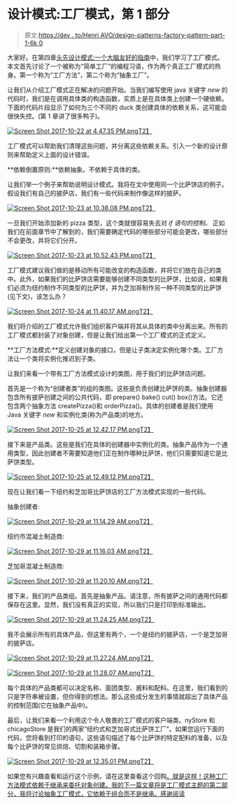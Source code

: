 # 设计模式:工厂模式，第 1 部分

> 原文:[https://dev . to/Henri AVO/design-patterns-factory-pattern-part-1-6k 0](https://dev.to/henriavo/design-patterns-factory-pattern-part-1-6k0)

大家好。在第四章[头先设计模式:一个大脑友好的指南](https://www.amazon.com/Head-First-Design-Patterns-Brain-Friendly/dp/0596007124/ref=sr_1_1?ie=UTF8&qid=1505068308&sr=8-1&keywords=head+first+design+patterns)中，我们学习了工厂模式。本文首先讨论了一个被称为“简单工厂”的编程习语，作为两个真正工厂模式的热身。第一个称为“工厂方法”，第二个称为“抽象工厂”。

让我们从介绍工厂模式正在解决的问题开始。当我们编写使用 java 关键字 *new* 的代码时，我们是在调用具体类的构造函数，实质上是在具体类上创建一个硬依赖。下面的代码片段显示了如何为三个不同的 duck 类创建具体的依赖关系，这可能会很快失控。(第 1 章讲了很多鸭子)。

[![Screen Shot 2017-10-22 at 4.47.35 PM.png](img/2ed2ab9135b7435fd0d700ac0fad6f8b.png)T2】](https://res.cloudinary.com/practicaldev/image/fetch/s--HeRCfDw3--/c_limit%2Cf_auto%2Cfl_progressive%2Cq_auto%2Cw_880/https://henricodesjava.files.wordpress.com/2017/10/screen-shot-2017-10-22-at-4-47-35-pm1.png%3Fw%3D266%26h%3D203)

工厂模式可以帮助我们清理这些问题，并分离这些依赖关系。引入一个新的设计原则来帮助定义上面的设计错误。

**依赖倒置原则:**依赖抽象。不依赖于具体的类。

让我们举一个例子来帮助说明设计模式。我将在文中使用同一个比萨饼店的例子。假设我们有自己的披萨店，我们有一些代码来制作像这样的披萨。

[![Screen Shot 2017-10-23 at 10.38.08 PM.png](img/18696181f0598f1e5d8914c788e83375.png)T2】](https://res.cloudinary.com/practicaldev/image/fetch/s--phllLNZw--/c_limit%2Cf_auto%2Cfl_progressive%2Cq_auto%2Cw_880/https://henricodesjava.files.wordpress.com/2017/10/screen-shot-2017-10-23-at-10-38-08-pm2.png%3Fw%3D367%26h%3D337)

一旦我们开始添加新的 pizza 类型，这个类就很容易失去对 _if 语句的控制。_ 正如我们在前面章节中了解到的，我们需要确定代码的哪些部分可能会更改，哪些部分不会更改，并将它们分开。

[![Screen Shot 2017-10-23 at 10.52.43 PM.png](img/7008e87d4c4f5426a28581a1a5c10614.png)T2】](https://res.cloudinary.com/practicaldev/image/fetch/s--U6c5ISzO--/c_limit%2Cf_auto%2Cfl_progressive%2Cq_auto%2Cw_880/https://henricodesjava.files.wordpress.com/2017/10/screen-shot-2017-10-23-at-10-52-43-pm.png%3Fw%3D505%26h%3D323)

工厂模式建议我们做的是移动所有可能改变的构造函数，并将它们放在自己的类中。此外，如果我们的比萨饼店需要能够创建不同类型的比萨饼，比如说，如果我们必须为纽约制作不同类型的比萨饼，并为芝加哥制作另一种不同类型的比萨饼(见下文)，该怎么办？

[![Screen Shot 2017-10-24 at 11.40.17 AM.png](img/db7eaa927f30d99f37c233c2c97bdb9c.png)T2】](https://res.cloudinary.com/practicaldev/image/fetch/s--8ap1T531--/c_limit%2Cf_auto%2Cfl_progressive%2Cq_auto%2Cw_880/https://henricodesjava.files.wordpress.com/2017/10/screen-shot-2017-10-24-at-11-40-17-am.png%3Fw%3D900)

我们将介绍的工厂模式允许我们组织客户端并将其从具体的类中分离出来。所有的工厂模式都封装了对象创建，但是让我们给出第一个工厂模式的正式定义。

**工厂方法模式:**定义创建对象的接口，但是让子类决定实例化哪个类。工厂方法让一个类将实例化推迟到子类。

让我们来看一个带有工厂方法模式设计的类图，用于我们的比萨饼店问题。

首先是一个称为“创建者类”的组的类图。这些是负责创建比萨饼的类。抽象创建器包含所有披萨创建之间的公共代码，即 prepare() bake() cut() box()方法。它还包含两个抽象方法 createPizza()和 orderPizza()。具体的创建者是我们使用 Java 关键字 *new* 和实例化类(称为产品类)的地方。

[![Screen Shot 2017-10-25 at 12.42.17 PM.png](img/6ab0102f3ce3a68a450758e01f1e7b2b.png)T2】](https://res.cloudinary.com/practicaldev/image/fetch/s--d4pH7579--/c_limit%2Cf_auto%2Cfl_progressive%2Cq_auto%2Cw_880/https://henricodesjava.files.wordpress.com/2017/10/screen-shot-2017-10-25-at-12-42-17-pm.png%3Fw%3D433%26h%3D353)

接下来是产品类。这些是我们在具体的创建器中实例化的类。抽象产品作为一个通用类型，因此创建者不需要知道他们正在制作哪种比萨饼，他们只需要知道它是比萨饼类型。

[![Screen Shot 2017-10-25 at 12.49.12 PM.png](img/400d3b791bcff39931d17d034766a7ca.png)T2】](https://res.cloudinary.com/practicaldev/image/fetch/s--eGi_AhEn--/c_limit%2Cf_auto%2Cfl_progressive%2Cq_auto%2Cw_880/https://henricodesjava.files.wordpress.com/2017/10/screen-shot-2017-10-25-at-12-49-12-pm.png%3Fw%3D483%26h%3D421)

现在让我们看一下纽约和芝加哥比萨饼店的工厂方法模式实现的一些代码。

抽象创建者:

[![Screen Shot 2017-10-29 at 11.14.29 AM.png](img/7fd5616d2464bc4dc6177767fd066f2c.png)T2】](https://res.cloudinary.com/practicaldev/image/fetch/s--ALkQkPD_--/c_limit%2Cf_auto%2Cfl_progressive%2Cq_auto%2Cw_880/https://henricodesjava.files.wordpress.com/2017/10/screen-shot-2017-10-29-at-11-14-29-am.png%3Fw%3D479%26h%3D200)

纽约市混凝土制造商:

[![Screen Shot 2017-10-29 at 11.16.03 AM.png](img/453bb48c04ad3ce190edd81e471bb96a.png)T2】](https://res.cloudinary.com/practicaldev/image/fetch/s--7_z_EJjg--/c_limit%2Cf_auto%2Cfl_progressive%2Cq_auto%2Cw_880/https://henricodesjava.files.wordpress.com/2017/10/screen-shot-2017-10-29-at-11-16-03-am.png%3Fw%3D346%26h%3D214)

芝加哥混凝土制造商:

[![Screen Shot 2017-10-29 at 11.20.10 AM.png](img/3ab67188124808a5a849c0e0357e0d3b.png)T2】](https://res.cloudinary.com/practicaldev/image/fetch/s--BiahKOzR--/c_limit%2Cf_auto%2Cfl_progressive%2Cq_auto%2Cw_880/https://henricodesjava.files.wordpress.com/2017/10/screen-shot-2017-10-29-at-11-20-10-am.png%3Fw%3D411%26h%3D209)

接下来，我们的产品类组。首先是抽象产品。请注意，所有披萨之间的通用代码都保存在这里。显然，我们没有真正的实现，所以我们只是打印到标准输出。

[![Screen Shot 2017-10-29 at 11.24.25 AM.png](img/c925534a7cc14fcb555793475e0d9519.png)T2】](https://res.cloudinary.com/practicaldev/image/fetch/s--2W6_8lLB--/c_limit%2Cf_auto%2Cfl_progressive%2Cq_auto%2Cw_880/https://henricodesjava.files.wordpress.com/2017/10/screen-shot-2017-10-29-at-11-24-25-am.png%3Fw%3D922)

我不会展示所有的具体产品，但这里有两个，一个是纽约的披萨店，一个是芝加哥的披萨店。

[![Screen Shot 2017-10-29 at 11.27.24 AM.png](img/36a240a0e02db392abcb378dad521be0.png)T2】](https://res.cloudinary.com/practicaldev/image/fetch/s--g1WthsGb--/c_limit%2Cf_auto%2Cfl_progressive%2Cq_auto%2Cw_880/https://henricodesjava.files.wordpress.com/2017/10/screen-shot-2017-10-29-at-11-27-24-am.png%3Fw%3D351%26h%3D147)

[![Screen Shot 2017-10-29 at 11.28.07 AM.png](img/44a9941888ab04753a50d3025b3c1d68.png)T2】](https://res.cloudinary.com/practicaldev/image/fetch/s--3691cnBn--/c_limit%2Cf_auto%2Cfl_progressive%2Cq_auto%2Cw_880/https://henricodesjava.files.wordpress.com/2017/10/screen-shot-2017-10-29-at-11-28-07-am.png%3Fw%3D451%26h%3D198)

每个具体的产品类都可以决定名称、面团类型、酱料和配料。在这里，我们看到的只是字符串被设置，但你得到的想法。那么这些成分发生的事情就超出了具体产品的控制范围(它在抽象产品中)。

最后，让我们来看一个利用这个令人敬畏的工厂模式的客户端类。nyStore 和 chicagoStore 是我们的两家“纽约式和芝加哥式比萨饼工厂”。如果您运行下面的代码，您将看到打印的语句，这些语句描述了每个比萨饼的特定配料的准备，以及每个比萨饼的常见烘焙、切割和装箱步骤。

[![Screen Shot 2017-10-29 at 12.35.01 PM.png](img/1fe917b34b0b1b438af3b9cb39265e7a.png)T2】](https://res.cloudinary.com/practicaldev/image/fetch/s--tftj0Vie--/c_limit%2Cf_auto%2Cfl_progressive%2Cq_auto%2Cw_880/https://henricodesjava.files.wordpress.com/2017/10/screen-shot-2017-10-29-at-12-35-01-pm.png%3Fw%3D920)

如果您有兴趣查看和运行这个示例，请在这里查看这个回购[。就是这样！这种工厂方法模式依赖于继承来委托对象创建。我的下一篇文章将是工厂模式主题的第二部分，我将讨论抽象工厂模式，它依赖于组合而不是继承。感谢阅读](https://github.com/bethrobson/Head-First-Design-Patterns/tree/master/src/headfirst/designpatterns/factory/pizzafm)